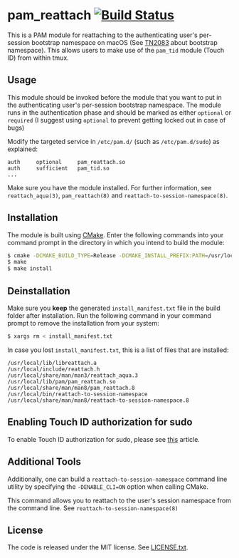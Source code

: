 pam\_reattach
[![Build Status](https://travis-ci.org/fabianishere/pam_reattach.svg?branch=master)](https://travis-ci.org/fabianishere/pam_reattach)
=============
This is a PAM module for reattaching to the authenticating user's per-session
bootstrap namespace on macOS (See [TN2083](https://developer.apple.com/library/archive/technotes/tn2083/_index.html) about bootstrap namespace). 
This allows users to make use of the `pam_tid` module (Touch ID) from within tmux.

## Usage
This module should be invoked before the module that you want to put in the
authenticating user's per-session bootstrap namespace. The module runs in the
authentication phase and should be marked as either `optional` or `required`
(I suggest using `optional` to prevent getting locked out in case of bugs)

Modify the targeted service in `/etc/pam.d/` (such as `/etc/pam.d/sudo`) as explained:
```
auth     optional     pam_reattach.so
auth     sufficient   pam_tid.so
...
```

Make sure you have the module installed. For further information, see
`reattach_aqua(3)`, `pam_reattach(8)` and `reattach-to-session-namespace(8)`.

## Installation
The module is built using [CMake](https://cmake.org). Enter the following
commands into your command prompt in the directory in which you intend to build
the module:

```bash
$ cmake -DCMAKE_BUILD_TYPE=Release -DCMAKE_INSTALL_PREFIX:PATH=/usr/local <PATH-TO-SOURCE>
$ make
$ make install
```

## Deinstallation
Make sure you **keep** the generated `install_manifest.txt` file in the build folder
after installation. Run the following command in your command prompt to remove
the installation from your system:

```bash
$ xargs rm < install_manifest.txt
```

In case you lost `install_manifest.txt`, this is a list of files that are
installed:
```
/usr/local/lib/libreattach.a
/usr/local/include/reattach.h
/usr/local/share/man/man3/reattach_aqua.3
/usr/local/lib/pam/pam_reattach.so
/usr/local/share/man/man8/pam_reattach.8
/usr/local/bin/reattach-to-session-namespace
/usr/local/share/man/man8/reattach-to-session-namespace.8
```

## Enabling Touch ID authorization for sudo
To enable Touch ID authorization for sudo, please see [this](https://derflounder.wordpress.com/2017/11/17/enabling-touch-id-authorization-for-sudo-on-macos-high-sierra/)
article.

## Additional Tools
Additionally, one can build a `reattach-to-session-namespace` command line
utility by specifying the `-DENABLE_CLI=ON` option when calling CMake. 

This command allows you to reattach to the user's session namespace from the
command line. See `reattach-to-session-namespace(8)`

## License
The code is released under the MIT license. See [LICENSE.txt](/LICENSE.txt).
